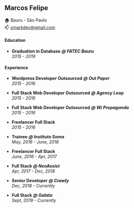 ## Marcos Felipe

:house:    Bauru - São Paulo <br>
:mailbox:  omarkdev@gmail.com

#### Education

* **Graduation in Database** ***@ FATEC Bauru*** <br>
*2015 - 2019*

#### Experience

* **Wordpress Developer Outsourced** ***@ Out Paper***<br>
*2015 - 2016*

* **Full Stack Web Developer Outsourced** ***@ Agency Loop***<br>
*2015 - 2016*

* **Full Stack Web Developer Outsourced** ***@ Wi Propaganda***<br>
*2015 - 2016*

* **Freelancer Full Stack**<br>
*2015 - 2016*

* **Trainee** ***@ Instituto Soma***<br>
*May, 2016 - June, 2016*

* **Freelancer Full Stack**<br>
*June, 2016 - Apr, 2017*

* **Full Stack** ***@ NeoAssist***<br>
*Apr, 2017 - Dec, 2018*

* **Senior Developer** ***@ Crawly***<br>
*Dec, 2018 - Currently*

* **Full Stack** ***@ Galata***<br>
*Sept, 2019 - Currently*


